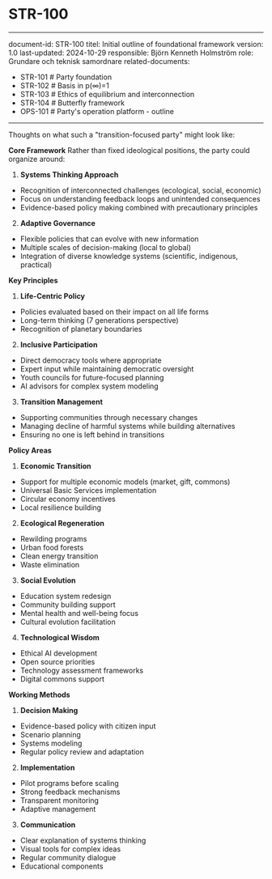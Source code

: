 # STR-100
---
document-id: STR-100
titel: Initial outline of foundational framework
version: 1.0
last-updated: 2024-10-29
responsible: Björn Kenneth Holmström
role: Grundare och teknisk samordnare
related-documents:
  - STR-101 # Party foundation
  - STR-102 # Basis in p(∞)=1
  - STR-103 # Ethics of equilibrium and interconnection
  - STR-104 # Butterfly framework
  - OPS-101 # Party's operation platform - outline
---

Thoughts on what such a "transition-focused party" might look like:

**Core Framework**
Rather than fixed ideological positions, the party could organize around:

1. **Systems Thinking Approach**
- Recognition of interconnected challenges (ecological, social, economic)
- Focus on understanding feedback loops and unintended consequences
- Evidence-based policy making combined with precautionary principles

2. **Adaptive Governance**
- Flexible policies that can evolve with new information
- Multiple scales of decision-making (local to global)
- Integration of diverse knowledge systems (scientific, indigenous, practical)

**Key Principles**

1. **Life-Centric Policy**
- Policies evaluated based on their impact on all life forms
- Long-term thinking (7 generations perspective)
- Recognition of planetary boundaries

2. **Inclusive Participation**
- Direct democracy tools where appropriate
- Expert input while maintaining democratic oversight
- Youth councils for future-focused planning
- AI advisors for complex system modeling

3. **Transition Management**
- Supporting communities through necessary changes
- Managing decline of harmful systems while building alternatives
- Ensuring no one is left behind in transitions

**Policy Areas**

1. **Economic Transition**
- Support for multiple economic models (market, gift, commons)
- Universal Basic Services implementation
- Circular economy incentives
- Local resilience building

2. **Ecological Regeneration**
- Rewilding programs
- Urban food forests
- Clean energy transition
- Waste elimination

3. **Social Evolution**
- Education system redesign
- Community building support
- Mental health and well-being focus
- Cultural evolution facilitation

4. **Technological Wisdom**
- Ethical AI development
- Open source priorities
- Technology assessment frameworks
- Digital commons support

**Working Methods**

1. **Decision Making**
- Evidence-based policy with citizen input
- Scenario planning
- Systems modeling
- Regular policy review and adaptation

2. **Implementation**
- Pilot programs before scaling
- Strong feedback mechanisms
- Transparent monitoring
- Adaptive management

3. **Communication**
- Clear explanation of systems thinking
- Visual tools for complex ideas
- Regular community dialogue
- Educational components

